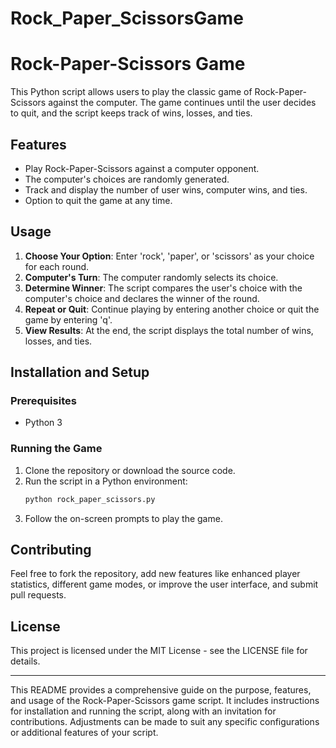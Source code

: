 # Rock_Paper_ScissorsGame
# Rock-Paper-Scissors Game

This Python script allows users to play the classic game of Rock-Paper-Scissors against the computer. The game continues until the user decides to quit, and the script keeps track of wins, losses, and ties.

## Features

- Play Rock-Paper-Scissors against a computer opponent.
- The computer's choices are randomly generated.
- Track and display the number of user wins, computer wins, and ties.
- Option to quit the game at any time.

## Usage

1. **Choose Your Option**: Enter 'rock', 'paper', or 'scissors' as your choice for each round.
2. **Computer's Turn**: The computer randomly selects its choice.
3. **Determine Winner**: The script compares the user's choice with the computer's choice and declares the winner of the round.
4. **Repeat or Quit**: Continue playing by entering another choice or quit the game by entering 'q'.
5. **View Results**: At the end, the script displays the total number of wins, losses, and ties.

## Installation and Setup

### Prerequisites

- Python 3

### Running the Game

1. Clone the repository or download the source code.
2. Run the script in a Python environment:
    ```bash
    python rock_paper_scissors.py
    ```
3. Follow the on-screen prompts to play the game.

## Contributing

Feel free to fork the repository, add new features like enhanced player statistics, different game modes, or improve the user interface, and submit pull requests.

## License

This project is licensed under the MIT License - see the LICENSE file for details.

---

This README provides a comprehensive guide on the purpose, features, and usage of the Rock-Paper-Scissors game script. It includes instructions for installation and running the script, along with an invitation for contributions. Adjustments can be made to suit any specific configurations or additional features of your script.
